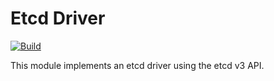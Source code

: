 # Etcd Driver

[![Build](https://img.shields.io/github/actions/workflow/status/atomix/atomix/build-and-test-drivers-etcd-v3.yml?style=for-the-badge)](https://github.com/atomix/atomix/actions/workflows/build-and-test-drivers-etcd-v3.yml)

This module implements an etcd driver using the etcd v3 API.
